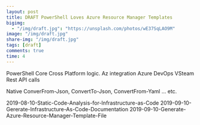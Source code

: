 ```yaml
---
layout: post
title: DRAFT PowerShell Loves Azure Resource Manager Templates
bigimg: 
  - "/img/draft.jpg": "https://unsplash.com/photos/wE37SqLAO9M"
image: "/img/draft.jpg"
share-img: "/img/draft.jpg"
tags: [draft]
comments: true
time: 4
---
```


PowerShell Core Cross  Platform logic.
Az integration
Azure DevOps VSteam
Rest API calls

Native ConverFrom-Json, ConvertTo-Json, ConvertFrom-Yaml ... etc.

2019-08-10-Static-Code-Analysis-for-Infrastructure-as-Code
2019-09-10-Gererate-Infrastructure-As-Code-Documentation
2019-09-10-Generate-Azure-Resource-Manager-Template-File